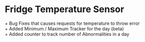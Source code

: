 # Fridge Temperature Sensor
\+ Bug Fixes that causes requests for temperature to throw error <br />
\+ Added Minimum / Maximum Tracker for the day (beta) <br />
\+ Added counter to track number of Abnormalities in a day <br />
